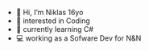 - 👋 Hi, I’m Niklas 16yo
- 👀 interested in Coding 
- 🌱 currently learning C#
- 💻 working as a Sofware Dev for N&N

<!---
KienleN12/KienleN12 is a ✨ special ✨ repository because its `README.md` (this file) appears on your GitHub profile.
You can click the Preview link to take a look at your changes.
--->
